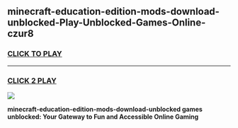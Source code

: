 
## minecraft-education-edition-mods-download-unblocked-Play-Unblocked-Games-Online-czur8
<h3>
<a href="https://premium76.site?title=minecraft-education-edition-mods-download-unblocked&ref=25A">CLICK TO PLAY</a></h3>
<hr>

<h3>
<a href="https://premium76.site?title=minecraft-education-edition-mods-download-unblocked&ref=25A">CLICK 2 PLAY</a>
  
</h3>

<a href="https://premium76.site?title=minecraft-education-edition-mods-download-unblocked&ref=25A"><img src="https://clearcache.store/games.png"></a>


**minecraft-education-edition-mods-download-unblocked games unblocked: Your Gateway to Fun and Accessible Online Gaming**
